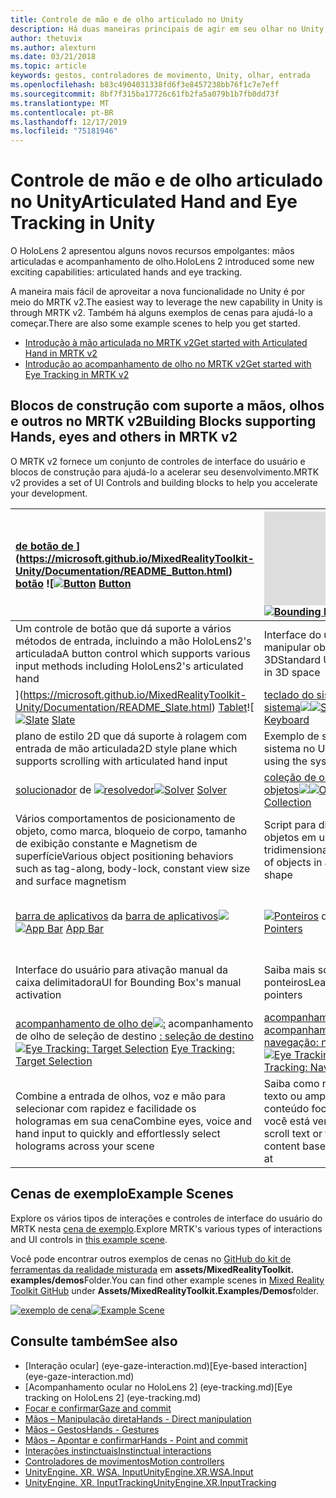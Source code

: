 ```yaml
---
title: Controle de mão e de olho articulado no Unity
description: Há duas maneiras principais de agir em seu olhar no Unity, gestos de mão e controladores de movimento.
author: thetuvix
ms.author: alexturn
ms.date: 03/21/2018
ms.topic: article
keywords: gestos, controladores de movimento, Unity, olhar, entrada
ms.openlocfilehash: b83c4904031338fd6f3e8457238bb76f1c7e7eff
ms.sourcegitcommit: 8bf7f315ba17726c61fb2fa5a079b1b7fb0dd73f
ms.translationtype: MT
ms.contentlocale: pt-BR
ms.lasthandoff: 12/17/2019
ms.locfileid: "75181946"
---
```

# <a name="articulated-hand-and-eye-tracking-in-unity"></a><span data-ttu-id="d07e5-104">Controle de mão e de olho articulado no Unity</span><span class="sxs-lookup"><span data-stu-id="d07e5-104">Articulated Hand and Eye Tracking in Unity</span></span>

<span data-ttu-id="d07e5-105">O HoloLens 2 apresentou alguns novos recursos empolgantes: mãos articuladas e acompanhamento de olho.</span><span class="sxs-lookup"><span data-stu-id="d07e5-105">HoloLens 2 introduced some new exciting capabilities: articulated hands and eye tracking.</span></span>

<span data-ttu-id="d07e5-106">A maneira mais fácil de aproveitar a nova funcionalidade no Unity é por meio do MRTK v2.</span><span class="sxs-lookup"><span data-stu-id="d07e5-106">The easiest way to leverage the new capability in Unity is through MRTK v2.</span></span> <span data-ttu-id="d07e5-107">Também há alguns exemplos de cenas para ajudá-lo a começar.</span><span class="sxs-lookup"><span data-stu-id="d07e5-107">There are also some example scenes to help you get started.</span></span>

* [<span data-ttu-id="d07e5-108">Introdução à mão articulada no MRTK v2</span><span class="sxs-lookup"><span data-stu-id="d07e5-108">Get started with Articulated Hand  in MRTK v2</span></span>](https://microsoft.github.io/MixedRealityToolkit-Unity/Documentation/Input/HandTracking.html)
* [<span data-ttu-id="d07e5-109">Introdução ao acompanhamento de olho no MRTK v2</span><span class="sxs-lookup"><span data-stu-id="d07e5-109">Get started with Eye Tracking in MRTK v2</span></span>](https://microsoft.github.io/MixedRealityToolkit-Unity/Documentation/EyeTracking/EyeTracking_Main.html)

## <a name="building-blocks-supporting-hands-eyes-and-others-in-mrtk-v2"></a><span data-ttu-id="d07e5-110">Blocos de construção com suporte a mãos, olhos e outros no MRTK v2</span><span class="sxs-lookup"><span data-stu-id="d07e5-110">Building Blocks supporting Hands, eyes and others in MRTK v2</span></span>

<span data-ttu-id="d07e5-111">O MRTK v2 fornece um conjunto de controles de interface do usuário e blocos de construção para ajudá-lo a acelerar seu desenvolvimento.</span><span class="sxs-lookup"><span data-stu-id="d07e5-111">MRTK v2 provides a set of UI Controls and building blocks to help you accelerate your development.</span></span>

|  <span data-ttu-id="d07e5-112">[de botão de ](images/MRTK_Button_Main.png)](https://microsoft.github.io/MixedRealityToolkit-Unity/Documentation/README_Button.html) [botão](https://microsoft.github.io/MixedRealityToolkit-Unity/Documentation/README_Button.html) ![</span><span class="sxs-lookup"><span data-stu-id="d07e5-112">[![Button](images/MRTK_Button_Main.png)](https://microsoft.github.io/MixedRealityToolkit-Unity/Documentation/README_Button.html) [Button](https://microsoft.github.io/MixedRealityToolkit-Unity/Documentation/README_Button.html)</span></span> | <span data-ttu-id="d07e5-113">![[caixa](https://microsoft.github.io/MixedRealityToolkit-Unity/Documentation/README_BoundingBox.html) delimitadora de [caixa delimitadora](images/MRTK_BoundingBox_Main.png)](https://microsoft.github.io/MixedRealityToolkit-Unity/Documentation/README_BoundingBox.html)</span><span class="sxs-lookup"><span data-stu-id="d07e5-113">[![Bounding Box](images/MRTK_BoundingBox_Main.png)](https://microsoft.github.io/MixedRealityToolkit-Unity/Documentation/README_BoundingBox.html) [Bounding Box](https://microsoft.github.io/MixedRealityToolkit-Unity/Documentation/README_BoundingBox.html)</span></span> | <span data-ttu-id="d07e5-114">[manipulador de manipulação](https://microsoft.github.io/MixedRealityToolkit-Unity/Documentation/README_ManipulationHandler.html) do [manipulador de manipulação![](images/MRTK_Manipulation_Main.png)](https://microsoft.github.io/MixedRealityToolkit-Unity/Documentation/README_ManipulationHandler.html)</span><span class="sxs-lookup"><span data-stu-id="d07e5-114">[![Manipulation Handler](images/MRTK_Manipulation_Main.png)](https://microsoft.github.io/MixedRealityToolkit-Unity/Documentation/README_ManipulationHandler.html) [Manipulation Handler](https://microsoft.github.io/MixedRealityToolkit-Unity/Documentation/README_ManipulationHandler.html)</span></span> |
|:--- | :--- | :--- |
| <span data-ttu-id="d07e5-115">Um controle de botão que dá suporte a vários métodos de entrada, incluindo a mão HoloLens2's articulada</span><span class="sxs-lookup"><span data-stu-id="d07e5-115">A button control which supports various input methods including HoloLens2's articulated hand</span></span> | <span data-ttu-id="d07e5-116">Interface do usuário padrão para manipular objetos no espaço 3D</span><span class="sxs-lookup"><span data-stu-id="d07e5-116">Standard UI for manipulating objects in 3D space</span></span> | <span data-ttu-id="d07e5-117">Script para manipular objetos com uma ou duas mãos</span><span class="sxs-lookup"><span data-stu-id="d07e5-117">Script for manipulating objects with one or two hands</span></span> |
|  <span data-ttu-id="d07e5-118">[ ](images/MRTK_Slate_Main.png)](https://microsoft.github.io/MixedRealityToolkit-Unity/Documentation/README_Slate.html) [Tablet](https://microsoft.github.io/MixedRealityToolkit-Unity/Documentation/README_Slate.html)![</span><span class="sxs-lookup"><span data-stu-id="d07e5-118">[![Slate](images/MRTK_Slate_Main.png)](https://microsoft.github.io/MixedRealityToolkit-Unity/Documentation/README_Slate.html) [Slate](https://microsoft.github.io/MixedRealityToolkit-Unity/Documentation/README_Slate.html)</span></span> | <span data-ttu-id="d07e5-119">[teclado do sistema](https://microsoft.github.io/MixedRealityToolkit-Unity/Documentation/README_SystemKeyboard.html) de [teclado do sistema![](images/MRTK_SystemKeyboard_Main.png)](https://microsoft.github.io/MixedRealityToolkit-Unity/Documentation/README_SystemKeyboard.html)</span><span class="sxs-lookup"><span data-stu-id="d07e5-119">[![System Keyboard](images/MRTK_SystemKeyboard_Main.png)](https://microsoft.github.io/MixedRealityToolkit-Unity/Documentation/README_SystemKeyboard.html) [System Keyboard](https://microsoft.github.io/MixedRealityToolkit-Unity/Documentation/README_SystemKeyboard.html)</span></span> | <span data-ttu-id="d07e5-120">[![Interagir](images/InteractableExamples.png)](https://microsoft.github.io/MixedRealityToolkit-Unity/Documentation/README_Interactable.html) [interagindo](https://microsoft.github.io/MixedRealityToolkit-Unity/Documentation/README_Interactable.html)</span><span class="sxs-lookup"><span data-stu-id="d07e5-120">[![Interactable](images/InteractableExamples.png)](https://microsoft.github.io/MixedRealityToolkit-Unity/Documentation/README_Interactable.html) [Interactable](https://microsoft.github.io/MixedRealityToolkit-Unity/Documentation/README_Interactable.html)</span></span> |
| <span data-ttu-id="d07e5-121">plano de estilo 2D que dá suporte à rolagem com entrada de mão articulada</span><span class="sxs-lookup"><span data-stu-id="d07e5-121">2D style plane which supports scrolling with articulated hand input</span></span> | <span data-ttu-id="d07e5-122">Exemplo de script de uso do teclado do sistema no Unity</span><span class="sxs-lookup"><span data-stu-id="d07e5-122">Example script of using the system keyboard in Unity</span></span>  | <span data-ttu-id="d07e5-123">Um script para tornar os objetos interagirem com os Estados visuais e o suporte a temas</span><span class="sxs-lookup"><span data-stu-id="d07e5-123">A script for making objects interactable with visual states and theme support</span></span> |
|  <span data-ttu-id="d07e5-124">[solucionador](https://microsoft.github.io/MixedRealityToolkit-Unity/Documentation/README_Solver.html) de [![resolvedor](images/MRTK_Solver_Main.png)](https://microsoft.github.io/MixedRealityToolkit-Unity/Documentation/README_Solver.html)</span><span class="sxs-lookup"><span data-stu-id="d07e5-124">[![Solver](images/MRTK_Solver_Main.png)](https://microsoft.github.io/MixedRealityToolkit-Unity/Documentation/README_Solver.html) [Solver](https://microsoft.github.io/MixedRealityToolkit-Unity/Documentation/README_Solver.html)</span></span> | <span data-ttu-id="d07e5-125">[coleção de objetos](https://microsoft.github.io/MixedRealityToolkit-Unity/Documentation/README_ManipulationHandler.html) da [coleção de objetos![](images/MRTK_ObjectCollection_Main.png)](https://microsoft.github.io/MixedRealityToolkit-Unity/Documentation/README_ManipulationHandler.html)</span><span class="sxs-lookup"><span data-stu-id="d07e5-125">[![Object Collection](images/MRTK_ObjectCollection_Main.png)](https://microsoft.github.io/MixedRealityToolkit-Unity/Documentation/README_ManipulationHandler.html) [Object Collection](https://microsoft.github.io/MixedRealityToolkit-Unity/Documentation/README_ManipulationHandler.html)</span></span> | <span data-ttu-id="d07e5-126">[dica](https://microsoft.github.io/MixedRealityToolkit-Unity/Documentation/README_Tooltip.html) de ferramenta de [dica de ferramenta![](images/MRTK_Tooltip_Main.png)](https://microsoft.github.io/MixedRealityToolkit-Unity/Documentation/README_Tooltip.html)</span><span class="sxs-lookup"><span data-stu-id="d07e5-126">[![Tooltip](images/MRTK_Tooltip_Main.png)](https://microsoft.github.io/MixedRealityToolkit-Unity/Documentation/README_Tooltip.html) [Tooltip](https://microsoft.github.io/MixedRealityToolkit-Unity/Documentation/README_Tooltip.html)</span></span> |
| <span data-ttu-id="d07e5-127">Vários comportamentos de posicionamento de objeto, como marca, bloqueio de corpo, tamanho de exibição constante e Magnetism de superfície</span><span class="sxs-lookup"><span data-stu-id="d07e5-127">Various object positioning behaviors such as tag-along, body-lock, constant view size and surface magnetism</span></span> | <span data-ttu-id="d07e5-128">Script para dispor uma matriz de objetos em uma forma tridimensional</span><span class="sxs-lookup"><span data-stu-id="d07e5-128">Script for lay out an array of objects in a three-dimensional shape</span></span> | <span data-ttu-id="d07e5-129">A interface do usuário de anotações com um sistema de âncora/dinâmico flexível que pode ser usada para rotular os controladores de movimento e o objeto.</span><span class="sxs-lookup"><span data-stu-id="d07e5-129">Annotation UI with flexible anchor/pivot system which can be used for labeling motion controllers and object.</span></span> |
|  <span data-ttu-id="d07e5-130">[barra de aplicativos](https://microsoft.github.io/MixedRealityToolkit-Unity/Documentation/README_AppBar.html) da [barra de aplicativos![](images/MRTK_AppBar_Main.png)](https://microsoft.github.io/MixedRealityToolkit-Unity/Documentation/README_AppBar.html)</span><span class="sxs-lookup"><span data-stu-id="d07e5-130">[![App Bar](images/MRTK_AppBar_Main.png)](https://microsoft.github.io/MixedRealityToolkit-Unity/Documentation/README_AppBar.html) [App Bar](https://microsoft.github.io/MixedRealityToolkit-Unity/Documentation/README_AppBar.html)</span></span> | <span data-ttu-id="d07e5-131">[![Ponteiros](images/MRTK_Pointer_Main.png)](https://microsoft.github.io/MixedRealityToolkit-Unity/Documentation/Input/Pointers.html) de [ponteiros](https://microsoft.github.io/MixedRealityToolkit-Unity/Documentation/Input/Pointers.html)</span><span class="sxs-lookup"><span data-stu-id="d07e5-131">[![Pointers](images/MRTK_Pointer_Main.png)](https://microsoft.github.io/MixedRealityToolkit-Unity/Documentation/Input/Pointers.html) [Pointers](https://microsoft.github.io/MixedRealityToolkit-Unity/Documentation/Input/Pointers.html)</span></span> | <span data-ttu-id="d07e5-132">[de visualização de mãos](images/MRTK_FingertipVisualization_Main.png)](https://microsoft.github.io/MixedRealityToolkit-Unity/Documentation/README_FingertipVisualization.html) [Visualização](https://microsoft.github.io/MixedRealityToolkit-Unity/Documentation/README_FingertipVisualization.html) de![</span><span class="sxs-lookup"><span data-stu-id="d07e5-132">[![Fingertip Visualization](images/MRTK_FingertipVisualization_Main.png)](https://microsoft.github.io/MixedRealityToolkit-Unity/Documentation/README_FingertipVisualization.html) [Fingertip Visualization](https://microsoft.github.io/MixedRealityToolkit-Unity/Documentation/README_FingertipVisualization.html)</span></span> |
| <span data-ttu-id="d07e5-133">Interface do usuário para ativação manual da caixa delimitadora</span><span class="sxs-lookup"><span data-stu-id="d07e5-133">UI for Bounding Box's manual activation</span></span> | <span data-ttu-id="d07e5-134">Saiba mais sobre os vários tipos de ponteiros</span><span class="sxs-lookup"><span data-stu-id="d07e5-134">Learn about various types of pointers</span></span> | <span data-ttu-id="d07e5-135">A condireção Visual está no alcance que melhora a confiança da interação direta</span><span class="sxs-lookup"><span data-stu-id="d07e5-135">Visual affordance on the fingertip which improves the confidence for the direct interaction</span></span> |
|  <span data-ttu-id="d07e5-136">[acompanhamento de olho de![:](images/mrtk_et_targetselect.png)](https://microsoft.github.io/MixedRealityToolkit-Unity/Documentation/EyeTracking/EyeTracking_TargetSelection.html) acompanhamento de olho de seleção de destino [: seleção de destino](https://microsoft.github.io/MixedRealityToolkit-Unity/Documentation/EyeTracking/EyeTracking_TargetSelection.html)</span><span class="sxs-lookup"><span data-stu-id="d07e5-136">[![Eye Tracking: Target Selection](images/mrtk_et_targetselect.png)](https://microsoft.github.io/MixedRealityToolkit-Unity/Documentation/EyeTracking/EyeTracking_TargetSelection.html) [Eye Tracking: Target Selection](https://microsoft.github.io/MixedRealityToolkit-Unity/Documentation/EyeTracking/EyeTracking_TargetSelection.html)</span></span> | <span data-ttu-id="d07e5-137">[acompanhamento de olho![:](images/mrtk_et_navigation.png)](https://microsoft.github.io/MixedRealityToolkit-Unity/Documentation/EyeTracking/EyeTracking_Navigation.html) [acompanhamento de olho de navegação: navegação](https://microsoft.github.io/MixedRealityToolkit-Unity/Documentation/EyeTracking/EyeTracking_Navigation.html)</span><span class="sxs-lookup"><span data-stu-id="d07e5-137">[![Eye Tracking: Navigation](images/mrtk_et_navigation.png)](https://microsoft.github.io/MixedRealityToolkit-Unity/Documentation/EyeTracking/EyeTracking_Navigation.html) [Eye Tracking: Navigation](https://microsoft.github.io/MixedRealityToolkit-Unity/Documentation/EyeTracking/EyeTracking_Navigation.html)</span></span> | <span data-ttu-id="d07e5-138">[acompanhamento de olho![:](images/mrtk_et_heatmaps.png)](https://microsoft.github.io/MixedRealityToolkit-Unity/Documentation/EyeTracking/EyeTracking_Visualization.html) acompanhamento de olho do mapa de calor [: mapa de calor](https://microsoft.github.io/MixedRealityToolkit-Unity/Documentation/EyeTracking/EyeTracking_Visualization.html)</span><span class="sxs-lookup"><span data-stu-id="d07e5-138">[![Eye Tracking: Heat Map](images/mrtk_et_heatmaps.png)](https://microsoft.github.io/MixedRealityToolkit-Unity/Documentation/EyeTracking/EyeTracking_Visualization.html) [Eye Tracking: Heat Map](https://microsoft.github.io/MixedRealityToolkit-Unity/Documentation/EyeTracking/EyeTracking_Visualization.html)</span></span> |
| <span data-ttu-id="d07e5-139">Combine a entrada de olhos, voz e mão para selecionar com rapidez e facilidade os hologramas em sua cena</span><span class="sxs-lookup"><span data-stu-id="d07e5-139">Combine eyes, voice and hand input to quickly and effortlessly select holograms across your scene</span></span> | <span data-ttu-id="d07e5-140">Saiba como rolar automaticamente o texto ou ampliar de forma fluente o conteúdo focado com base no que você está vendo</span><span class="sxs-lookup"><span data-stu-id="d07e5-140">Learn how to auto scroll text or fluently zoom into focused content based on what you are looking at</span></span>| <span data-ttu-id="d07e5-141">Exemplos de registro em log, carregamento e visualização do que os usuários estão olhando em seu aplicativo</span><span class="sxs-lookup"><span data-stu-id="d07e5-141">Examples for logging, loading and visualizing what users have been looking at in your app</span></span> |

## <a name="example-scenes"></a><span data-ttu-id="d07e5-142">Cenas de exemplo</span><span class="sxs-lookup"><span data-stu-id="d07e5-142">Example Scenes</span></span>

<span data-ttu-id="d07e5-143">Explore os vários tipos de interações e controles de interface do usuário do MRTK nesta [cena de exemplo](https://microsoft.github.io/MixedRealityToolkit-Unity/Documentation/README_HandInteractionExamples.html).</span><span class="sxs-lookup"><span data-stu-id="d07e5-143">Explore MRTK's various types of interactions and UI controls in [this example scene](https://microsoft.github.io/MixedRealityToolkit-Unity/Documentation/README_HandInteractionExamples.html).</span></span>

<span data-ttu-id="d07e5-144">Você pode encontrar outros exemplos de cenas no [GitHub do kit de ferramentas da realidade misturada](https://github.com/Microsoft/MixedRealityToolkit-Unity) em **assets/MixedRealityToolkit. examples/demos**Folder.</span><span class="sxs-lookup"><span data-stu-id="d07e5-144">You can find  other example scenes in [Mixed Reality Toolkit GitHub](https://github.com/Microsoft/MixedRealityToolkit-Unity) under **Assets/MixedRealityToolkit.Examples/Demos**folder.</span></span>

<span data-ttu-id="d07e5-145">[![exemplo de cena](images/MRTK_Examples.png)](https://microsoft.github.io/MixedRealityToolkit-Unity/Documentation/README_HandInteractionExamples.html)</span><span class="sxs-lookup"><span data-stu-id="d07e5-145">[![Example Scene](images/MRTK_Examples.png)](https://microsoft.github.io/MixedRealityToolkit-Unity/Documentation/README_HandInteractionExamples.html)</span></span>

## <a name="see-also"></a><span data-ttu-id="d07e5-146">Consulte também</span><span class="sxs-lookup"><span data-stu-id="d07e5-146">See also</span></span>

* <span data-ttu-id="d07e5-147">[Interação ocular] (eye-gaze-interaction.md)</span><span class="sxs-lookup"><span data-stu-id="d07e5-147">[Eye-based interaction] (eye-gaze-interaction.md)</span></span>
* <span data-ttu-id="d07e5-148">[Acompanhamento ocular no HoloLens 2] (eye-tracking.md)</span><span class="sxs-lookup"><span data-stu-id="d07e5-148">[Eye tracking on HoloLens 2] (eye-tracking.md)</span></span>
* [<span data-ttu-id="d07e5-149">Focar e confirmar</span><span class="sxs-lookup"><span data-stu-id="d07e5-149">Gaze and commit</span></span>](gaze-and-commit.md)
* [<span data-ttu-id="d07e5-150">Mãos – Manipulação direta</span><span class="sxs-lookup"><span data-stu-id="d07e5-150">Hands - Direct manipulation</span></span>](direct-manipulation.md)
* [<span data-ttu-id="d07e5-151">Mãos – Gestos</span><span class="sxs-lookup"><span data-stu-id="d07e5-151">Hands - Gestures</span></span>](gaze-and-commit.md#composite-gestures)
* [<span data-ttu-id="d07e5-152">Mãos – Apontar e confirmar</span><span class="sxs-lookup"><span data-stu-id="d07e5-152">Hands - Point and commit</span></span>](point-and-commit.md)
* [<span data-ttu-id="d07e5-153">Interações instinctuais</span><span class="sxs-lookup"><span data-stu-id="d07e5-153">Instinctual interactions</span></span>](interaction-fundamentals.md)
* [<span data-ttu-id="d07e5-154">Controladores de movimentos</span><span class="sxs-lookup"><span data-stu-id="d07e5-154">Motion controllers</span></span>](motion-controllers.md)
* [<span data-ttu-id="d07e5-155">UnityEngine. XR. WSA. Input</span><span class="sxs-lookup"><span data-stu-id="d07e5-155">UnityEngine.XR.WSA.Input</span></span>](https://docs.unity3d.com/ScriptReference/XR.WSA.Input.InteractionManager.html)
* [<span data-ttu-id="d07e5-156">UnityEngine. XR. InputTracking</span><span class="sxs-lookup"><span data-stu-id="d07e5-156">UnityEngine.XR.InputTracking</span></span>](https://docs.unity3d.com/ScriptReference/XR.InputTracking.html)
